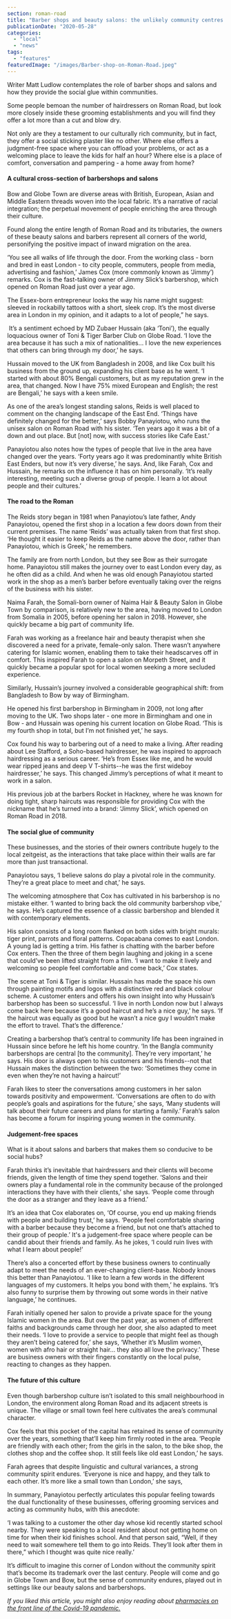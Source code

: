 ```yaml
---
section: roman-road
title: "Barber shops and beauty salons: the unlikely community centres of Roman Road"
publicationDate: "2020-05-28"
categories: 
  - "local"
  - "news"
tags: 
  - "features"
featuredImage: "/images/Barber-shop-on-Roman-Road.jpeg"
---
```


Writer Matt Ludlow contemplates the role of barber shops and salons and how they provide the social glue within communities.

Some people bemoan the number of hairdressers on Roman Road, but look more closely inside these grooming establishments and you will find they offer a lot more than a cut and blow dry.

Not only are they a testament to our culturally rich community, but in fact, they offer a social sticking plaster like no other. Where else offers a judgment-free space where you can offload your problems, or act as a welcoming place to leave the kids for half an hour? Where else is a place of comfort, conversation and pampering - a home away from home?

#### A cultural cross-section of barbershops and salons

Bow and Globe Town are diverse areas with British, European, Asian and Middle Eastern threads woven into the local fabric. It’s a narrative of racial integration; the perpetual movement of people enriching the area through their culture.

Found along the entire length of Roman Road and its tributaries, the owners of these beauty salons and barbers represent all corners of the world, personifying the positive impact of inward migration on the area.

‘You see all walks of life through the door. From the working class - born and bred in east London - to city people, commuters, people from media, advertising and fashion,’ James Cox (more commonly known as ‘Jimmy’) remarks. Cox is the fast-talking owner of Jimmy Slick’s barbershop, which opened on Roman Road just over a year ago.

The Essex-born entrepreneur looks the way his name might suggest: sleeved in rockabilly tattoos with a short, sleek crop. It’s the most diverse area in London in my opinion, and it adapts to a lot of people,” he says.

 It’s a sentiment echoed by MD Zubaer Hussain (aka ‘Toni’), the equally loquacious owner of Toni & Tiger Barber Club on Globe Road. ‘I love the area because it has such a mix of nationalities… I love the new experiences that others can bring through my door,’ he says.

Hussain moved to the UK from Bangladesh in 2008, and like Cox built his business from the ground up, expanding his client base as he went. ‘I started with about 80% Bengali customers, but as my reputation grew in the area, that changed. Now I have 75% mixed European and English; the rest are Bengali,’ he says with a keen smile. 

As one of the area’s longest standing salons, Reids is well placed to comment on the changing landscape of the East End. ‘Things have definitely changed for the better,’ says Bobby Panayiotou, who runs the unisex salon on Roman Road with his sister. ‘Ten years ago it was a bit of a down and out place. But \[not\] now, with success stories like Cafe East.’

Panayiotou also notes how the types of people that live in the area have changed over the years. ‘Forty years ago it was predominantly white British East Enders, but now it’s very diverse,’ he says. And, like Farah, Cox and Hussain, he remarks on the influence it has on him personally. ‘It’s really interesting, meeting such a diverse group of people. I learn a lot about people and their cultures.’

#### The road to the Roman

The Reids story began in 1981 when Panayiotou’s late father, Andy Panayiotou, opened the first shop in a location a few doors down from their current premises. The name ‘Reids’ was actually taken from that first shop. ‘He thought it easier to keep Reids as the name above the door, rather than Panayiotou, which is Greek,’ he remembers. 

The family are from north London, but they see Bow as their surrogate home. Panayiotou still makes the journey over to east London every day, as he often did as a child. And when he was old enough Panayiotou started work in the shop as a men’s barber before eventually taking over the reigns of the business with his sister.

Naima Farah, the Somali-born owner of Naima Hair & Beauty Salon in Globe Town by comparison, is relatively new to the area, having moved to London from Somalia in 2005, before opening her salon in 2018. However, she quickly became a big part of community life. 

Farah was working as a freelance hair and beauty therapist when she discovered a need for a private, female-only salon. There wasn’t anywhere catering for Islamic women, enabling them to take their headscarves off in comfort. This inspired Farah to open a salon on Morpeth Street, and it quickly became a popular spot for local women seeking a more secluded experience.

Similarly, Hussain’s journey involved a considerable geographical shift: from Bangladesh to Bow by way of Birmingham.

He opened his first barbershop in Birmingham in 2009, not long after moving to the UK. Two shops later - one more in Birmingham and one in Bow - and Hussain was opening his current location on Globe Road. ‘This is my fourth shop in total, but I’m not finished yet,’ he says.

Cox found his way to barbering out of a need to make a living. After reading about Lee Stafford, a Soho-based hairdresser, he was inspired to approach hairdressing as a serious career. ‘He’s from Essex like me, and he would wear ripped jeans and deep V T-shirts--he was the first wideboy hairdresser,’ he says. This changed Jimmy’s perceptions of what it meant to work in a salon. 

His previous job at the barbers Rocket in Hackney, where he was known for doing tight, sharp haircuts was responsible for providing Cox with the nickname that he’s turned into a brand: ‘Jimmy Slick’, which opened on Roman Road in 2018.

#### The social glue of community

These businesses, and the stories of their owners contribute hugely to the local zeitgeist, as the interactions that take place within their walls are far more than just transactional. 

Panayiotou says, ‘I believe salons do play a pivotal role in the community. They’re a great place to meet and chat,’ he says. 

The welcoming atmosphere that Cox has cultivated in his barbershop is no mistake either. ‘I wanted to bring back the old community barbershop vibe,’ he says. He’s captured the essence of a classic barbershop and blended it with contemporary elements. 

His salon consists of a long room flanked on both sides with bright murals: tiger print, parrots and floral patterns. Copacabana comes to east London. A young lad is getting a trim. His father is chatting with the barber before Cox enters. Then the three of them begin laughing and joking in a scene that could’ve been lifted straight from a film. ‘I want to make it lively and welcoming so people feel comfortable and come back,’ Cox states. 

The scene at Toni & Tiger is similar. Hussain has made the space his own through painting motifs and logos with a distinctive red and black colour scheme. A customer enters and offers his own insight into why Hussain’s barbershop has been so successful. ‘I live in north London now but I always come back here because it’s a good haircut and he’s a nice guy,’ he says. ‘If the haircut was equally as good but he wasn’t a nice guy I wouldn’t make the effort to travel. That’s the difference.’ 

Creating a barbershop that’s central to community life has been ingrained in Hussain since before he left his home country. ‘In the Bangla community barbershops are central \[to the community\]. They’re very important,’ he says. His door is always open to his customers and his friends--not that Hussain makes the distinction between the two: ‘Sometimes they come in even when they’re not having a haircut!’ 

Farah likes to steer the conversations among customers in her salon towards positivity and empowerment. ‘Conversations are often to do with people’s goals and aspirations for the future,’ she says, ‘Many students will talk about their future careers and plans for starting a family.’ Farah’s salon has become a forum for inspiring young women in the community. 

#### Judgement-free spaces

What is it about salons and barbers that makes them so conducive to be social hubs?

Farah thinks it’s inevitable that hairdressers and their clients will become friends, given the length of time they spend together. ‘Salons and their owners play a fundamental role in the community because of the prolonged interactions they have with their clients,’ she says. ‘People come through the door as a stranger and they leave as a friend.’

It’s an idea that Cox elaborates on, ‘Of course, you end up making friends with people and building trust,’ he says. ‘People feel comfortable sharing with a barber because they become a friend, but not one that’s attached to their group of people.’ It's a judgement-free space where people can be candid about their friends and family. As he jokes, ‘I could ruin lives with what I learn about people!’

There’s also a concerted effort by these business owners to continually adapt to meet the needs of an ever-changing client-base. Nobody knows this better than Panayiotou. ‘I like to learn a few words in the different languages of my customers. It helps you bond with them,’ he explains. ‘It’s also funny to surprise them by throwing out some words in their native language,’ he continues. 

Farah initially opened her salon to provide a private space for the young Islamic women in the area. But over the past year, as women of different faiths and backgrounds came through her door, she also adapted to meet their needs. ‘I love to provide a service to people that might feel as though they aren’t being catered for,’ she says, ‘Whether it’s Muslim women, women with afro hair or straight hair… they also all love the privacy.’ These are business owners with their fingers constantly on the local pulse, reacting to changes as they happen. 

#### The future of this culture

Even though barbershop culture isn’t isolated to this small neighbourhood in London, the environment along Roman Road and its adjacent streets is unique. The village or small town feel here cultivates the area’s communal character. 

Cox feels that this pocket of the capital has retained its sense of community over the years, something that’ll keep him firmly rooted in the area. ‘People are friendly with each other; from the girls in the salon, to the bike shop, the clothes shop and the coffee shop. It still feels like old east London,’ he says.

Farah agrees that despite linguistic and cultural variances, a strong community spirit endures. ‘Everyone is nice and happy, and they talk to each other. It’s more like a small town than London,’ she says, 

In summary, Panayiotou perfectly articulates this popular feeling towards the dual functionality of these businesses, offering grooming services and acting as community hubs, with this anecdote:  

‘I was talking to a customer the other day whose kid recently started school nearby. They were speaking to a local resident about not getting home on time for when their kid finishes school. And that person said, “Well, if they need to wait somewhere tell them to go into Reids. They’ll look after them in there,” which I thought was quite nice really.’

It’s difficult to imagine this corner of London without the community spirit that’s become its trademark over the last century. People will come and go in Globe Town and Bow, but the sense of community endures, played out in settings like our beauty salons and barbershops.

_If you liked this article, you might also enjoy reading about_ [_pharmacies on the front line of the Covid-19 pandemic._](https://romanroadlondon.com/massingham-chemist-sinclairs-pharmacy-covid-19/)
